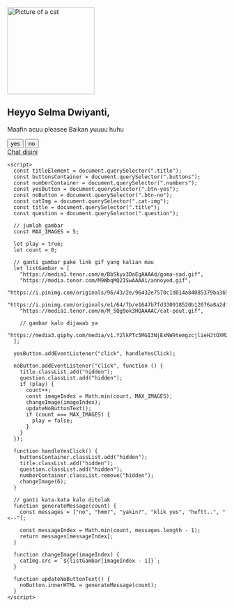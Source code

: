 <!DOCTYPE html>
<html lang="en">
  <head>
    <meta charset="UTF-8" />
    <meta name="viewport" content="width=device-width, initial-scale=1.0" />
    <script src="https://cdn.tailwindcss.com"></script>
    <!-- ganti nama/judul website -->
    <title>Website Bucin - Micola Arighi</title>
    <style>
      body {
        /* ganti background website */
        background-image: url(https://img.freepik.com/premium-photo/defocused-lights-form-heart-black-background_607094-211.jpg);
      }
    </style>
    <link
      rel="stylesheet"
      href="https://cdnjs.cloudflare.com/ajax/libs/animate.css/4.1.1/animate.min.css"
    />
  </head>

  <body class="justify-center flex">
    <main
      class="bg-white rounded mt-24 p-8 shadow-lg shadow-red-200 animate__animated animate__backInDown"
    >
      <!-- ganti gambar awal -->
      <img
        class="cat-img"
        src="https://media.tenor.com/cofRHcGGOfoAAAAi/shy-cute.gif"
        alt="Picture of a cat"
        width="200"
      />
      <div class="border-b mt-2 border-2"></div>
      <div class="lh-1 text-center mt-4">
        <!-- ganti nama -->
        <h2 class="title text-red-400 text-xl font-semibold">
          Heyyo Selma Dwiyanti,
        </h2>
        <!-- ganti pertanyaan -->
        <p class="title question fs-1 text-2xl font-bold text-gray-700">Maafin acuu pleasee Baikan yuuuu huhu </p>
      </div>
      <div class="buttons mt-5 flex justify-around">
        <!-- ganti tulisan tombol -->
        <button
          type="button"
          class="btn-yes bg-green-500 rounded text-white text-3xl px-2 pt-1 pb-2 animate__pulse animate__animated animate__infinite"
        >
          yes
        </button>
        <button
          type="button"
          class="btn-no bg-red-500 rounded text-white text-2xl px-2 pt-1 pb-2"
        >
          no
        </button>
      </div>
      <div class="numbers hidden mt-5 flex justify-center">
        <!-- ganti link -->
        <a
          href="https://wa.me/6282124268769"
          type="button"
          class="bg-green-500 text-white py-1 px-2 rounded btn-yes w-100 text-xl font-bold"
        >
          <!-- ganti tulisan tombol link -->
          Chat disini</a
        >
      </div>
    </main>

    <script>
      const titleElement = document.querySelector(".title");
      const buttonsContainer = document.querySelector(".buttons");
      const numberContainer = document.querySelector(".numbers");
      const yesButton = document.querySelector(".btn-yes");
      const noButton = document.querySelector(".btn-no");
      const catImg = document.querySelector(".cat-img");
      const title = document.querySelector(".title");
      const question = document.querySelector(".question");

      // jumlah gambar
      const MAX_IMAGES = 5;

      let play = true;
      let count = 0;

      // ganti gambar pake link gif yang kalian mau
      let listGambar = [
        "https://media1.tenor.com/m/BbSkyx3DaEgAAAAd/goma-sad.gif",
        "https://media.tenor.com/M9WbqMQ2ISwAAAAi/annoyed.gif",
        "https://i.pinimg.com/originals/96/43/2e/96432e7570c1d014a84085379ba369d7.gif",
        "https://i.pinimg.com/originals/e1/64/7b/e1647b7fd330918520b12076a8a2dfcd.gif",
        "https://media1.tenor.com/m/M_5Qg9ok3HQAAAAC/cat-pout.gif",

        // gambar kalo dijawab ya
        "https://media3.giphy.com/media/v1.Y2lkPTc5MGI3NjExNW9temgzcjlieHJtOXM2YXhoeW94N2k2c3ljcmtpYTZ4NnBicm0ybyZlcD12MV9pbnRlcm5hbF9naWZfYnlfaWQmY3Q9Zw/f9EmXxglhdhAj1bo28/giphy.webp",
      ];

      yesButton.addEventListener("click", handleYesClick);

      noButton.addEventListener("click", function () {
        title.classList.add("hidden");
        question.classList.add("hidden");
        if (play) {
          count++;
          const imageIndex = Math.min(count, MAX_IMAGES);
          changeImage(imageIndex);
          updateNoButtonText();
          if (count === MAX_IMAGES) {
            play = false;
          }
        }
      });

      function handleYesClick() {
        buttonsContainer.classList.add("hidden");
        title.classList.add("hidden");
        question.classList.add("hidden");
        numberContainer.classList.remove("hidden");
        changeImage(6);
      }

      // ganti kata-kata kalo ditolak
      function generateMessage(count) {
        const messages = ["no", "hmm?", "yakin?", "klik yes", "huftt..", "<--"];

        const messageIndex = Math.min(count, messages.length - 1);
        return messages[messageIndex];
      }

      function changeImage(imageIndex) {
        catImg.src = `${listGambar[imageIndex - 1]}`;
      }

      function updateNoButtonText() {
        noButton.innerHTML = generateMessage(count);
      }
    </script>
  </body>
</html>
